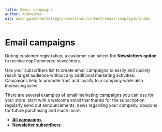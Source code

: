 ```yaml
---
title: Email campaigns
author: AndreiMaz
uid: user-guide/marketing/promotional/content/email-campaigns/index
---
```

# Email campaigns

During customer registration, a customer can select the **Newsletters option** to receive nopCommerce newsletters.

Use your subscribers list to create email campaigns to easily and quickly reach target audience without any additional marketing activities. Campaigns help to promote trust and loyalty to a company while also increasing sales.

There are several examples of email marketing campaigns you can use for your store: start with a welcome email that thanks for the subscription,  regularly send out announcements,  news regarding your company, coupons for future purchasing and much more.

- **[All campaigns](user-guide/marketing/promotional/content/email-campaigns/all-campaigns)**
- **[Newsletter subscribers](user-guide/marketing/promotional/content/email-campaigns/newsletter-subscribers)**
